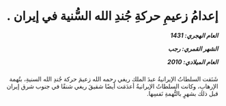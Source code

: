 <h1 dir="rtl">إعدامُ زعيمِ حركةِ جُندِ الله السُّنية في إيران .</h1>

<h5 dir="rtl">العام الهجري:  1431

الشهر القمري: رجب

العام الميلادي: 2010</h5>

<p dir="rtl">شَنَقت السلطاتُ الإيرانيةُ عبدَ الملك ريغي رحمه الله زعيمَ حركة جُندِ الله السنيةِ، بتُهمة الإرهابِ، وكانت السلطاتُ الإيرانيةُ أعدَمَت أيضًا شقيقَ ريغي شنقًا في جنوب شرق إيران قبل ذلك بشهرٍ بالتُّهمةِ نَفسِها.</p></br>
